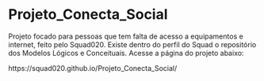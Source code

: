# Projeto_Conecta_Social
Projeto focado para pessoas que tem falta de acesso a equipamentos e internet, feito pelo Squad020.
Existe dentro do perfil do Squad o repositório dos Modelos Lógicos e Conceituais.
Acesse a página do projeto abaixo:
<link funcional> https://squad020.github.io/Projeto_Conecta_Social/
